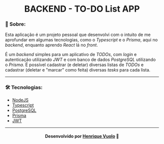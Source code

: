 
<h1 align="center">BACKEND - TO-DO List APP</h1>

<h3 id="about">📝 Sobre:</h3>
<p>Esta aplicação é um projeto pessoal que desenvolvi com o intuito de me aprofundar em algumas tecnologias, como o <i>Typescript</i> e o <i>Prisma</i>, aqui no <i>backend</i>, enquanto aprendo <i>React</i> lá no <i>front</i>. </p>
<p>É um <i>backend</i> simples para um aplicativo de <i>TODOs</i>, com <i>login</i> e autenticação utilizando <i>JWT</i> e com banco de dados <i>PostgreSQL</i> utilizando o <i>Prisma</i>. É possível cadastrar (e deletar) diversas listas de <i>TODOs</i> e cadastrar (deletar e "marcar" como feita) diversas <i>tasks</i> para cada lista. </p>

---
<h3 id="tech">🛠️ Tecnologias:</h3>

* [NodeJS](https://nodejs.org/)
* [Typescript](https://www.typescriptlang.org/)
* [PostgreSQL](https://www.postgresql.org/)
* [Prisma](https://www.prisma.io/)
* [JWT](https://jwt.io/)

---
<h4 align="center">Desenvolvido por <a href="https://www.linkedin.com/in/henrique-vuolo-santana/">Henrique Vuolo</a> 🧔</h4>
